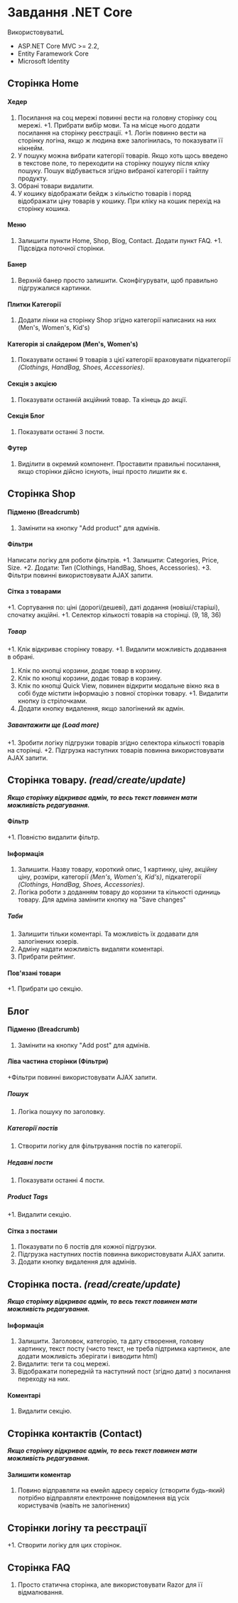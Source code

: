 # Завдання .NET Core
ВикористовуватиL
- ASP.NET Core MVC >= 2.2, 
- Entity Faramework Core
- Microsoft Identity

## Сторінка Home

#### Хедер
1. Посилання на соц мережі повинні вести на головну сторінку соц мережі.
+1. Прибрати вибір мови. Та на місце нього додати посилання на сторінку реєстрації.
+1. Логін повинно вести на сторінку логіна, якщо ж людина вже залогінилась, то показувати її нікнейм.
1. У пошуку можна вибрати категорії товарів. Якщо хоть щось введено в текстове поле, то переходити на сторінку пошуку після кліку пошуку. Пошук відбувається згідно вибраної категорії і тайтлу продукту.
1. Обрані товари видалити.
1. У кошику відображати бейдж з кількістю товарів і поряд відображати ціну товарів у кошику. При кліку на кошик перехід на сторінку кошика.

#### Меню
1. Залишити пункти Home, Shop, Blog, Contact. Додати пункт FAQ.
+1. Підсвідка поточної сторінки.

#### Банер
1. Верхній банер просто залишити. Сконфігурувати, щоб правильно підгружалися картинки.

#### Плитки Категорії
1. Додати лінки на сторінку Shop згідно категорії написаних на них (Men's, Women's, Kid's)

#### Категорія зі слайдером (Men's, Women's)
1. Показувати останні 9 товарів з цієї категорії враховувати підкатегорії _(Clothings, HandBag, Shoes, Accessories)_.

#### Секція з акцією
1. Показувати останній акційний товар. Та кінець до акції.

#### Секція Блог
1. Показувати останні 3 пости.

#### Футер
1. Виділити в окремий компонент. Проставити правильні посилання, якщо сторінки дійсно існують, інші просто лишити як є.


## Сторінка Shop

#### Підменю (Breadcrumb)
1. Замінити на кнопку "Add product" для адмінів.

#### Фільтри
Написати логіку для роботи фільтрів.
+1. Залишити: Categories, Price, Size. 
+2. Додати: Тип (Clothings, HandBag, Shoes, Accessories). 
+3. Фільтри повинні використовувати AJAX запити.

#### Сітка з товарами

+1. Сортування по: ціні (дорогі/дешеві), даті додання (новіші/старіші), спочатку акційні.
+1. Селектор кількості товарів на сторінці. (9, 18, 36)

##### Товар
+1. Клік відкриває сторінку товару.
+1. Видалити можливість додавання в обрані.
1. Клік по кнопці корзини, додає товар в корзину.
1. Клік по кнопці корзини, додає товар в корзину.
1. Клік по кнопці Quick View, повинен відкрити модальне вікно яка в собі буде містити інформацію з повної сторінки товару.
+1. Видалити кнопку із стрілочками.
1. Додати кнопку видалення, якщо залогінений як адмін.

##### Завантажити ще (Load more)
+1. Зробити логіку підгрузки товарів згідно селектора кількості товарів на сторінці.
+2. Підгрузка наступних товарів повинна використовувати AJAX запити.


## Сторінка товару. _(read/create/update)_ 
_**Якщо сторінку відкриває адмін, то весь текст повинен мати можливість редагування.**_

#### Фільтр
+1. Повністю видалити фільтр.

#### Інформація
1. Залишити. Назву товару, короткий опис, 1 картинку, ціну, акційну ціну, розміри, категорії _(Men's, Women's, Kid's)_, підкатегорії _(Clothings, HandBag, Shoes, Accessories)_.
1. Логіка роботи з доданням товару до корзини та кількості одиниць товару. Для адміна замінити кнопку на "Save changes"

##### Таби
1. Залишити тільки коментарі. Та можливість їх додавати для залогінених юзерів.
1. Адміну надати можливість видаляти коментарі.
1. Прибрати рейтинг.

#### Пов'язані товари
+1. Прибрати цю секцію.


## Блог

#### Підменю (Breadcrumb)
1. Замінити на кнопку "Add post" для адмінів.

#### Ліва частина сторінки (Фільтри)
+Фільтри повинні використовувати AJAX запити.

##### Пошук
1. Логіка пошуку по заголовку.
 
##### Категорії постів 
1. Створити логіку для фільтрування постів по категорії.

##### Недавні пости
1. Показувати останні 4 пости.

##### Product Tags
+1. Видалити секцію.

#### Сітка з постами
1. Показувати по 6 постів для кожної підгрузки.
2. Підгрузка наступних постів повинна використовувати AJAX запити.
3. Додати кнопку видалення для адмінів.



## Сторінка поста. _(read/create/update)_
_**Якщо сторінку відкриває адмін, то весь текст повинен мати можливість редагування.**_

#### Інформація
1. Залишити. Заголовок, категорію, та дату створення, головну картинку, текст посту (чисто текст, не треба підтримка картинок, але додати можливість зберігати і виводити html)
1. Видалити: теги та соц мережі.
1. Відображати попередній та наступний пост (згідно дати) з посилання переходу на них.

#### Коментарі
1. Видалити секцію.


## Сторінка контактів (Contact)
_**Якщо сторінку відкриває адмін, то весь текст повинен мати можливість редагування.**_

#### Залишити коментар
1. Повино відправляти на емейл адресу сервісу (створити будь-який) потрібно відправляти електронне повідомлення від усіх користувачів (навіть не залогінених)


## Сторінки логіну та реєстрації
+1. Створити логіку для цих сторінок.

## Сторінка FAQ
1. Просто статична сторінка, але використовувати Razor для її відмалювання.

